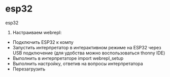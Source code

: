# esp32
esp32

1) Настраиваем webrepl: 
- Подключить ESP32 к компу
- Запустить интерпретатор в интерактивном режиме на ESP32 через USB подключение (для удобства можно воспользоваться thonny IDE)
- Выполнить в интерпретаторе import webrepl_setup
- Выполнить настройку, ответив на вопросы интерпретатора
- Перезагрузить

